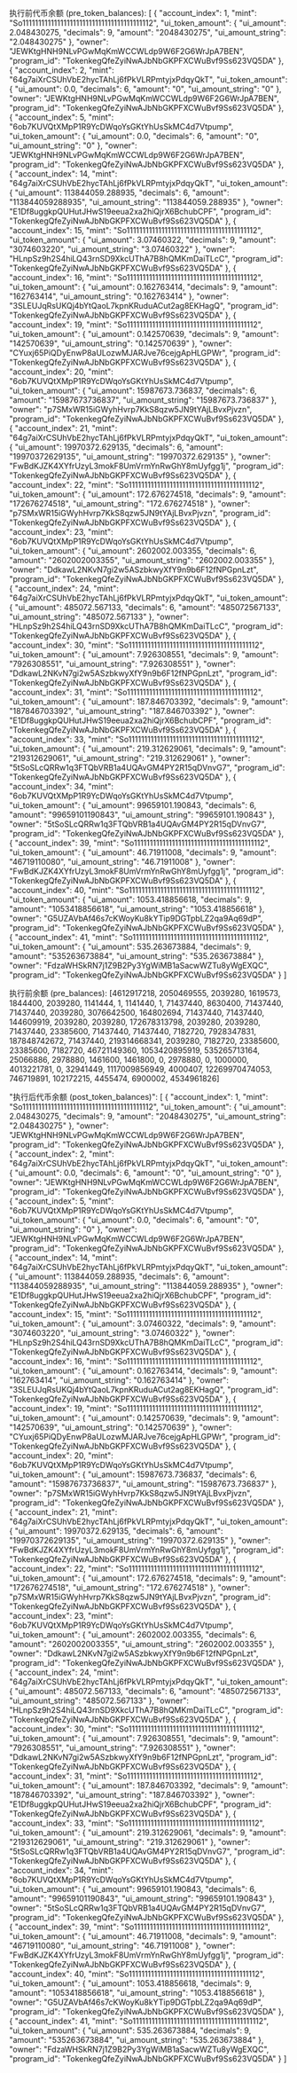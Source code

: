 执行前代币余额 (pre_token_balances): [
    {
        "account_index": 1,
        "mint": "So11111111111111111111111111111111111111112",
        "ui_token_amount": {
            "ui_amount": 2.048430275,
            "decimals": 9,
            "amount": "2048430275",
            "ui_amount_string": "2.048430275"
        },
        "owner": "JEWKtgHNH9NLvPGwMqKmWCCWLdp9W6F2G6WrJpA7BEN",
        "program_id": "TokenkegQfeZyiNwAJbNbGKPFXCWuBvf9Ss623VQ5DA"
    },
    {
        "account_index": 2,
        "mint": "64g7aiXrCSUhVbE2hycTAhLj6fPkVLRPmtyjxPdqyQkT",
        "ui_token_amount": {
            "ui_amount": 0.0,
            "decimals": 6,
            "amount": "0",
            "ui_amount_string": "0"
        },
        "owner": "JEWKtgHNH9NLvPGwMqKmWCCWLdp9W6F2G6WrJpA7BEN",
        "program_id": "TokenkegQfeZyiNwAJbNbGKPFXCWuBvf9Ss623VQ5DA"
    },
    {
        "account_index": 5,
        "mint": "6ob7KUVQtXMpP1R9YcDWqoYsGKtYhUsSkMC4d7Vtpump",
        "ui_token_amount": {
            "ui_amount": 0.0,
            "decimals": 6,
            "amount": "0",
            "ui_amount_string": "0"
        },
        "owner": "JEWKtgHNH9NLvPGwMqKmWCCWLdp9W6F2G6WrJpA7BEN",
        "program_id": "TokenkegQfeZyiNwAJbNbGKPFXCWuBvf9Ss623VQ5DA"
    },
    {
        "account_index": 14,
        "mint": "64g7aiXrCSUhVbE2hycTAhLj6fPkVLRPmtyjxPdqyQkT",
        "ui_token_amount": {
            "ui_amount": 113844059.288935,
            "decimals": 6,
            "amount": "113844059288935",
            "ui_amount_string": "113844059.288935"
        },
        "owner": "E1Df8uggkpQUHutJHwS19eeua2xa2hiQjrX6BchubCPF",
        "program_id": "TokenkegQfeZyiNwAJbNbGKPFXCWuBvf9Ss623VQ5DA"
    },
    {
        "account_index": 15,
        "mint": "So11111111111111111111111111111111111111112",
        "ui_token_amount": {
            "ui_amount": 3.07460322,
            "decimals": 9,
            "amount": "3074603220",
            "ui_amount_string": "3.07460322"
        },
        "owner": "HLnpSz9h2S4hiLQ43rnSD9XkcUThA7B8hQMKmDaiTLcC",
        "program_id": "TokenkegQfeZyiNwAJbNbGKPFXCWuBvf9Ss623VQ5DA"
    },
    {
        "account_index": 16,
        "mint": "So11111111111111111111111111111111111111112",
        "ui_token_amount": {
            "ui_amount": 0.162763414,
            "decimals": 9,
            "amount": "162763414",
            "ui_amount_string": "0.162763414"
        },
        "owner": "3SLEUJqRsUKQj4bYtQaoL7kpnKRuduACut2ag8EKHagQ",
        "program_id": "TokenkegQfeZyiNwAJbNbGKPFXCWuBvf9Ss623VQ5DA"
    },
    {
        "account_index": 19,
        "mint": "So11111111111111111111111111111111111111112",
        "ui_token_amount": {
            "ui_amount": 0.142570639,
            "decimals": 9,
            "amount": "142570639",
            "ui_amount_string": "0.142570639"
        },
        "owner": "CYuxj65PiQDyEnwP8aULozwMJARJve76cejgApHLGPWr",
        "program_id": "TokenkegQfeZyiNwAJbNbGKPFXCWuBvf9Ss623VQ5DA"
    },
    {
        "account_index": 20,
        "mint": "6ob7KUVQtXMpP1R9YcDWqoYsGKtYhUsSkMC4d7Vtpump",
        "ui_token_amount": {
            "ui_amount": 15987673.736837,
            "decimals": 6,
            "amount": "15987673736837",
            "ui_amount_string": "15987673.736837"
        },
        "owner": "p7SMxWR15iGWyhHvrp7KkS8qzw5JN9tYAjLBvxPjvzn",
        "program_id": "TokenkegQfeZyiNwAJbNbGKPFXCWuBvf9Ss623VQ5DA"
    },
    {
        "account_index": 21,
        "mint": "64g7aiXrCSUhVbE2hycTAhLj6fPkVLRPmtyjxPdqyQkT",
        "ui_token_amount": {
            "ui_amount": 19970372.629135,
            "decimals": 6,
            "amount": "19970372629135",
            "ui_amount_string": "19970372.629135"
        },
        "owner": "FwBdKJZK4XYfrUzyL3mokF8UmVrmYnRwGhY8mUyfgg1j",
        "program_id": "TokenkegQfeZyiNwAJbNbGKPFXCWuBvf9Ss623VQ5DA"
    },
    {
        "account_index": 22,
        "mint": "So11111111111111111111111111111111111111112",
        "ui_token_amount": {
            "ui_amount": 172.676274518,
            "decimals": 9,
            "amount": "172676274518",
            "ui_amount_string": "172.676274518"
        },
        "owner": "p7SMxWR15iGWyhHvrp7KkS8qzw5JN9tYAjLBvxPjvzn",
        "program_id": "TokenkegQfeZyiNwAJbNbGKPFXCWuBvf9Ss623VQ5DA"
    },
    {
        "account_index": 23,
        "mint": "6ob7KUVQtXMpP1R9YcDWqoYsGKtYhUsSkMC4d7Vtpump",
        "ui_token_amount": {
            "ui_amount": 2602002.003355,
            "decimals": 6,
            "amount": "2602002003355",
            "ui_amount_string": "2602002.003355"
        },
        "owner": "DdkawL2NKvN7gi2w5ASzbkwyXfY9n9b6F12fNPGpnLzt",
        "program_id": "TokenkegQfeZyiNwAJbNbGKPFXCWuBvf9Ss623VQ5DA"
    },
    {
        "account_index": 24,
        "mint": "64g7aiXrCSUhVbE2hycTAhLj6fPkVLRPmtyjxPdqyQkT",
        "ui_token_amount": {
            "ui_amount": 485072.567133,
            "decimals": 6,
            "amount": "485072567133",
            "ui_amount_string": "485072.567133"
        },
        "owner": "HLnpSz9h2S4hiLQ43rnSD9XkcUThA7B8hQMKmDaiTLcC",
        "program_id": "TokenkegQfeZyiNwAJbNbGKPFXCWuBvf9Ss623VQ5DA"
    },
    {
        "account_index": 30,
        "mint": "So11111111111111111111111111111111111111112",
        "ui_token_amount": {
            "ui_amount": 7.926308551,
            "decimals": 9,
            "amount": "7926308551",
            "ui_amount_string": "7.926308551"
        },
        "owner": "DdkawL2NKvN7gi2w5ASzbkwyXfY9n9b6F12fNPGpnLzt",
        "program_id": "TokenkegQfeZyiNwAJbNbGKPFXCWuBvf9Ss623VQ5DA"
    },
    {
        "account_index": 31,
        "mint": "So11111111111111111111111111111111111111112",
        "ui_token_amount": {
            "ui_amount": 187.846703392,
            "decimals": 9,
            "amount": "187846703392",
            "ui_amount_string": "187.846703392"
        },
        "owner": "E1Df8uggkpQUHutJHwS19eeua2xa2hiQjrX6BchubCPF",
        "program_id": "TokenkegQfeZyiNwAJbNbGKPFXCWuBvf9Ss623VQ5DA"
    },
    {
        "account_index": 33,
        "mint": "So11111111111111111111111111111111111111112",
        "ui_token_amount": {
            "ui_amount": 219.312629061,
            "decimals": 9,
            "amount": "219312629061",
            "ui_amount_string": "219.312629061"
        },
        "owner": "5tSoSLcQRRw1q3FTQbVRB1a4UQAvGM4PY2R15qDVnvG7",
        "program_id": "TokenkegQfeZyiNwAJbNbGKPFXCWuBvf9Ss623VQ5DA"
    },
    {
        "account_index": 34,
        "mint": "6ob7KUVQtXMpP1R9YcDWqoYsGKtYhUsSkMC4d7Vtpump",
        "ui_token_amount": {
            "ui_amount": 99659101.190843,
            "decimals": 6,
            "amount": "99659101190843",
            "ui_amount_string": "99659101.190843"
        },
        "owner": "5tSoSLcQRRw1q3FTQbVRB1a4UQAvGM4PY2R15qDVnvG7",
        "program_id": "TokenkegQfeZyiNwAJbNbGKPFXCWuBvf9Ss623VQ5DA"
    },
    {
        "account_index": 39,
        "mint": "So11111111111111111111111111111111111111112",
        "ui_token_amount": {
            "ui_amount": 46.71911008,
            "decimals": 9,
            "amount": "46719110080",
            "ui_amount_string": "46.71911008"
        },
        "owner": "FwBdKJZK4XYfrUzyL3mokF8UmVrmYnRwGhY8mUyfgg1j",
        "program_id": "TokenkegQfeZyiNwAJbNbGKPFXCWuBvf9Ss623VQ5DA"
    },
    {
        "account_index": 40,
        "mint": "So11111111111111111111111111111111111111112",
        "ui_token_amount": {
            "ui_amount": 1053.418856618,
            "decimals": 9,
            "amount": "1053418856618",
            "ui_amount_string": "1053.418856618"
        },
        "owner": "G5UZAVbAf46s7cKWoyKu8kYTip9DGTpbLZ2qa9Aq69dP",
        "program_id": "TokenkegQfeZyiNwAJbNbGKPFXCWuBvf9Ss623VQ5DA"
    },
    {
        "account_index": 41,
        "mint": "So11111111111111111111111111111111111111112",
        "ui_token_amount": {
            "ui_amount": 535.263673884,
            "decimals": 9,
            "amount": "535263673884",
            "ui_amount_string": "535.263673884"
        },
        "owner": "FdzaWHSkRN7j1Z9B2Py3YgWiMB1aSacwWZTu8yWgEXQC",
        "program_id": "TokenkegQfeZyiNwAJbNbGKPFXCWuBvf9Ss623VQ5DA"
    }
]


 执行前余额 (pre_balances): [4612917218, 2050469555, 2039280, 1619573, 1844400, 2039280, 1141444, 1, 1141440, 1, 71437440, 8630400, 71437440, 71437440, 2039280, 3076642500, 164802694, 71437440, 71437440, 144609919, 2039280, 2039280, 172678313798, 2039280, 2039280, 71437440, 23385600, 71437440, 71437440, 7182720, 7928347831, 187848742672, 71437440, 219314668341, 2039280, 7182720, 23385600, 23385600, 7182720, 46721149360, 1053420895919, 535265713164, 25066886, 2978880, 1461600, 1461800, 0, 2978880, 0, 1000000, 4013221781, 0, 32941449, 1117009856949, 4000407, 12269970474053, 746719891, 102172215, 4455474, 6900002, 4534961826]


 "执行后代币余额 (post_token_balances)": [
    {
        "account_index": 1,
        "mint": "So11111111111111111111111111111111111111112",
        "ui_token_amount": {
            "ui_amount": 2.048430275,
            "decimals": 9,
            "amount": "2048430275",
            "ui_amount_string": "2.048430275"
        },
        "owner": "JEWKtgHNH9NLvPGwMqKmWCCWLdp9W6F2G6WrJpA7BEN",
        "program_id": "TokenkegQfeZyiNwAJbNbGKPFXCWuBvf9Ss623VQ5DA"
    },
    {
        "account_index": 2,
        "mint": "64g7aiXrCSUhVbE2hycTAhLj6fPkVLRPmtyjxPdqyQkT",
        "ui_token_amount": {
            "ui_amount": 0.0,
            "decimals": 6,
            "amount": "0",
            "ui_amount_string": "0"
        },
        "owner": "JEWKtgHNH9NLvPGwMqKmWCCWLdp9W6F2G6WrJpA7BEN",
        "program_id": "TokenkegQfeZyiNwAJbNbGKPFXCWuBvf9Ss623VQ5DA"
    },
    {
        "account_index": 5,
        "mint": "6ob7KUVQtXMpP1R9YcDWqoYsGKtYhUsSkMC4d7Vtpump",
        "ui_token_amount": {
            "ui_amount": 0.0,
            "decimals": 6,
            "amount": "0",
            "ui_amount_string": "0"
        },
        "owner": "JEWKtgHNH9NLvPGwMqKmWCCWLdp9W6F2G6WrJpA7BEN",
        "program_id": "TokenkegQfeZyiNwAJbNbGKPFXCWuBvf9Ss623VQ5DA"
    },
    {
        "account_index": 14,
        "mint": "64g7aiXrCSUhVbE2hycTAhLj6fPkVLRPmtyjxPdqyQkT",
        "ui_token_amount": {
            "ui_amount": 113844059.288935,
            "decimals": 6,
            "amount": "113844059288935",
            "ui_amount_string": "113844059.288935"
        },
        "owner": "E1Df8uggkpQUHutJHwS19eeua2xa2hiQjrX6BchubCPF",
        "program_id": "TokenkegQfeZyiNwAJbNbGKPFXCWuBvf9Ss623VQ5DA"
    },
    {
        "account_index": 15,
        "mint": "So11111111111111111111111111111111111111112",
        "ui_token_amount": {
            "ui_amount": 3.07460322,
            "decimals": 9,
            "amount": "3074603220",
            "ui_amount_string": "3.07460322"
        },
        "owner": "HLnpSz9h2S4hiLQ43rnSD9XkcUThA7B8hQMKmDaiTLcC",
        "program_id": "TokenkegQfeZyiNwAJbNbGKPFXCWuBvf9Ss623VQ5DA"
    },
    {
        "account_index": 16,
        "mint": "So11111111111111111111111111111111111111112",
        "ui_token_amount": {
            "ui_amount": 0.162763414,
            "decimals": 9,
            "amount": "162763414",
            "ui_amount_string": "0.162763414"
        },
        "owner": "3SLEUJqRsUKQj4bYtQaoL7kpnKRuduACut2ag8EKHagQ",
        "program_id": "TokenkegQfeZyiNwAJbNbGKPFXCWuBvf9Ss623VQ5DA"
    },
    {
        "account_index": 19,
        "mint": "So11111111111111111111111111111111111111112",
        "ui_token_amount": {
            "ui_amount": 0.142570639,
            "decimals": 9,
            "amount": "142570639",
            "ui_amount_string": "0.142570639"
        },
        "owner": "CYuxj65PiQDyEnwP8aULozwMJARJve76cejgApHLGPWr",
        "program_id": "TokenkegQfeZyiNwAJbNbGKPFXCWuBvf9Ss623VQ5DA"
    },
    {
        "account_index": 20,
        "mint": "6ob7KUVQtXMpP1R9YcDWqoYsGKtYhUsSkMC4d7Vtpump",
        "ui_token_amount": {
            "ui_amount": 15987673.736837,
            "decimals": 6,
            "amount": "15987673736837",
            "ui_amount_string": "15987673.736837"
        },
        "owner": "p7SMxWR15iGWyhHvrp7KkS8qzw5JN9tYAjLBvxPjvzn",
        "program_id": "TokenkegQfeZyiNwAJbNbGKPFXCWuBvf9Ss623VQ5DA"
    },
    {
        "account_index": 21,
        "mint": "64g7aiXrCSUhVbE2hycTAhLj6fPkVLRPmtyjxPdqyQkT",
        "ui_token_amount": {
            "ui_amount": 19970372.629135,
            "decimals": 6,
            "amount": "19970372629135",
            "ui_amount_string": "19970372.629135"
        },
        "owner": "FwBdKJZK4XYfrUzyL3mokF8UmVrmYnRwGhY8mUyfgg1j",
        "program_id": "TokenkegQfeZyiNwAJbNbGKPFXCWuBvf9Ss623VQ5DA"
    },
    {
        "account_index": 22,
        "mint": "So11111111111111111111111111111111111111112",
        "ui_token_amount": {
            "ui_amount": 172.676274518,
            "decimals": 9,
            "amount": "172676274518",
            "ui_amount_string": "172.676274518"
        },
        "owner": "p7SMxWR15iGWyhHvrp7KkS8qzw5JN9tYAjLBvxPjvzn",
        "program_id": "TokenkegQfeZyiNwAJbNbGKPFXCWuBvf9Ss623VQ5DA"
    },
    {
        "account_index": 23,
        "mint": "6ob7KUVQtXMpP1R9YcDWqoYsGKtYhUsSkMC4d7Vtpump",
        "ui_token_amount": {
            "ui_amount": 2602002.003355,
            "decimals": 6,
            "amount": "2602002003355",
            "ui_amount_string": "2602002.003355"
        },
        "owner": "DdkawL2NKvN7gi2w5ASzbkwyXfY9n9b6F12fNPGpnLzt",
        "program_id": "TokenkegQfeZyiNwAJbNbGKPFXCWuBvf9Ss623VQ5DA"
    },
    {
        "account_index": 24,
        "mint": "64g7aiXrCSUhVbE2hycTAhLj6fPkVLRPmtyjxPdqyQkT",
        "ui_token_amount": {
            "ui_amount": 485072.567133,
            "decimals": 6,
            "amount": "485072567133",
            "ui_amount_string": "485072.567133"
        },
        "owner": "HLnpSz9h2S4hiLQ43rnSD9XkcUThA7B8hQMKmDaiTLcC",
        "program_id": "TokenkegQfeZyiNwAJbNbGKPFXCWuBvf9Ss623VQ5DA"
    },
    {
        "account_index": 30,
        "mint": "So11111111111111111111111111111111111111112",
        "ui_token_amount": {
            "ui_amount": 7.926308551,
            "decimals": 9,
            "amount": "7926308551",
            "ui_amount_string": "7.926308551"
        },
        "owner": "DdkawL2NKvN7gi2w5ASzbkwyXfY9n9b6F12fNPGpnLzt",
        "program_id": "TokenkegQfeZyiNwAJbNbGKPFXCWuBvf9Ss623VQ5DA"
    },
    {
        "account_index": 31,
        "mint": "So11111111111111111111111111111111111111112",
        "ui_token_amount": {
            "ui_amount": 187.846703392,
            "decimals": 9,
            "amount": "187846703392",
            "ui_amount_string": "187.846703392"
        },
        "owner": "E1Df8uggkpQUHutJHwS19eeua2xa2hiQjrX6BchubCPF",
        "program_id": "TokenkegQfeZyiNwAJbNbGKPFXCWuBvf9Ss623VQ5DA"
    },
    {
        "account_index": 33,
        "mint": "So11111111111111111111111111111111111111112",
        "ui_token_amount": {
            "ui_amount": 219.312629061,
            "decimals": 9,
            "amount": "219312629061",
            "ui_amount_string": "219.312629061"
        },
        "owner": "5tSoSLcQRRw1q3FTQbVRB1a4UQAvGM4PY2R15qDVnvG7",
        "program_id": "TokenkegQfeZyiNwAJbNbGKPFXCWuBvf9Ss623VQ5DA"
    },
    {
        "account_index": 34,
        "mint": "6ob7KUVQtXMpP1R9YcDWqoYsGKtYhUsSkMC4d7Vtpump",
        "ui_token_amount": {
            "ui_amount": 99659101.190843,
            "decimals": 6,
            "amount": "99659101190843",
            "ui_amount_string": "99659101.190843"
        },
        "owner": "5tSoSLcQRRw1q3FTQbVRB1a4UQAvGM4PY2R15qDVnvG7",
        "program_id": "TokenkegQfeZyiNwAJbNbGKPFXCWuBvf9Ss623VQ5DA"
    },
    {
        "account_index": 39,
        "mint": "So11111111111111111111111111111111111111112",
        "ui_token_amount": {
            "ui_amount": 46.71911008,
            "decimals": 9,
            "amount": "46719110080",
            "ui_amount_string": "46.71911008"
        },
        "owner": "FwBdKJZK4XYfrUzyL3mokF8UmVrmYnRwGhY8mUyfgg1j",
        "program_id": "TokenkegQfeZyiNwAJbNbGKPFXCWuBvf9Ss623VQ5DA"
    },
    {
        "account_index": 40,
        "mint": "So11111111111111111111111111111111111111112",
        "ui_token_amount": {
            "ui_amount": 1053.418856618,
            "decimals": 9,
            "amount": "1053418856618",
            "ui_amount_string": "1053.418856618"
        },
        "owner": "G5UZAVbAf46s7cKWoyKu8kYTip9DGTpbLZ2qa9Aq69dP",
        "program_id": "TokenkegQfeZyiNwAJbNbGKPFXCWuBvf9Ss623VQ5DA"
    },
    {
        "account_index": 41,
        "mint": "So11111111111111111111111111111111111111112",
        "ui_token_amount": {
            "ui_amount": 535.263673884,
            "decimals": 9,
            "amount": "535263673884",
            "ui_amount_string": "535.263673884"
        },
        "owner": "FdzaWHSkRN7j1Z9B2Py3YgWiMB1aSacwWZTu8yWgEXQC",
        "program_id": "TokenkegQfeZyiNwAJbNbGKPFXCWuBvf9Ss623VQ5DA"
    }
]